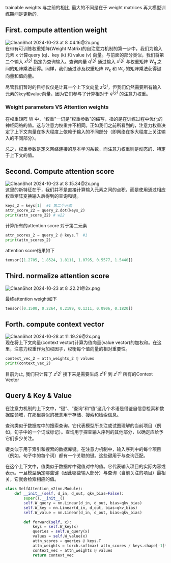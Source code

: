 trainable weights 与之前的相比, 最大的不同是在于 weight matrices 再大模型训练期间是更新的.

## First. compute attention weight

![CleanShot 2024-10-23 at 8 .04.16@2x.png](https://picbed.fjhdream.cn/202410232004406.png)  
在带有可训练权重矩阵(Weight Matrix)的自注意力机制的第一步中，我们为输入元素 x 计算query (q)、key (k) 和 value (v) 向量。与前面的部分类似，我们将第二个输入 $x^(2^)$ 指定为查询输入。查询向量 $q^(2^)$ 通过输入 $x^(2^)$ 与权重矩阵 $W_{q}$ 之间的矩阵乘法获得。同样，我们通过涉及权重矩阵 $W_k$ 和 $W_v$ 的矩阵乘法获得键向量和值向量。

尽管我们暂时的目标仅仅是计算一个上下文向量 $z^(2^)$，但我们仍然需要所有输入元素的key和value向量，因为它们参与了计算相对于 $q^(2^)$ 的注意力权重。

### Weight parameters VS Attention weights

在权重矩阵 W 中，“权重”一词是“权重参数”的缩写，指的是在训练过程中优化的神经网络的值。这与注意力权重并不相同。正如我们之前所看到的，注意力权重决定了上下文向量在多大程度上依赖于输入的不同部分（即网络在多大程度上关注输入的不同部分）。

总之，权重参数是定义网络连接的基本学习系数，而注意力权重则是动态的、特定于上下文的值。

## Second. Compute attention score

![CleanShot 2024-10-23 at 8 .15.34@2x.png](https://picbed.fjhdream.cn/202410232015432.png)  
这里的新特征在于，我们并不是直接计算输入元素之间的点积，而是使用通过相应权重矩阵变换输入后得到的查询和键。

``` python
keys_2 = keys[1]  #1 第二个元素 
attn_score_22 = query_2.dot(keys_2) 
print(attn_score_22) # w22
```

计算所有的attention score 对于第二元素

``` python
attn_scores_2 = query_2 @ keys.T  #1 
print(attn_scores_2)
```

attention score结果如下

``` python
tensor([1.2705, 1.8524, 1.8111, 1.0795, 0.5577, 1.5440])
```

## Third. normalize attention score

![CleanShot 2024-10-23 at 8 .22.21@2x.png](https://picbed.fjhdream.cn/202410232022144.png)

最终attention weight如下

``` python
tensor([0.1500, 0.2264, 0.2199, 0.1311, 0.0906, 0.1820])
```

## Forth. compute context vector

![CleanShot 2024-10-28 at 11 .19.26@2x.png](https://picbed.fjhdream.cn/202410281119099.png)  
现在将上下文向量(context vector)计算为值向量(value vector)的加权和。在这里，注意力权重作为加权因子，权衡每个值向量的相对重要性。

``` python
context_vec_2 = attn_weights_2 @ values 
print(context_vec_2)
```

目前为止, 我们只计算了 $z^(2^)$ 接下来是需要生成 $z^(1^)$ 到 $z^(T^)$ 所有的Context Vector

## Query & Key & Value

在注意力机制的上下文中，“键”、“查询”和“值”这几个术语是借鉴自信息检索和数据库领域，在那里类似的概念用于存储、搜索和检索信息。

查询类似于数据库中的搜索查询。它代表模型所关注或试图理解的当前项目（例如，句子中的一个词或标记）。查询用于探查输入序列的其他部分，以确定应给予它们多少关注。

键类似于用于索引和搜索的数据库键。在注意力机制中，输入序列中的每个项目（例如，句子中的每个词）都有一个关联的键。这些键用于与查询匹配。

在这个上下文中，值类似于数据库中键值对中的值。它代表输入项目的实际内容或表示。一旦模型确定哪些键（因此哪些输入部分）与查询（当前关注的项目）最相关，它就会检索相应的值。

``` python
class SelfAttention_v2(nn.Module): 
    def __init__(self, d_in, d_out, qkv_bias=False): 
        super().__init__() 
        self.W_query = nn.Linear(d_in, d_out, bias=qkv_bias) 
        self.W_key = nn.Linear(d_in, d_out, bias=qkv_bias) 
        self.W_value = nn.Linear(d_in, d_out, bias=qkv_bias) 
        
        def forward(self, x): 
            keys = self.W_key(x) 
            queries = self.W_query(x) 
            values = self.W_value(x) 
            attn_scores = queries @ keys.T 
            attn_weights = torch.softmax( attn_scores / keys.shape[-1]**0.5, dim=-1 ) 
            context_vec = attn_weights @ values 
            return context_vec
            
```
